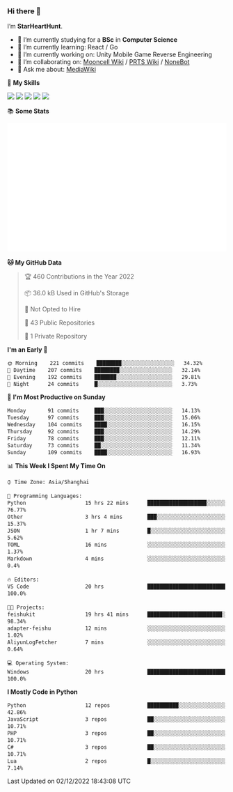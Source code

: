 ### Hi there 👋

I’m **StarHeartHunt**.

- 🏫 I’m currently studying for a **BSc** in **Computer Science**
- 🌱 I’m currently learning: React / Go
- 🔭 I’m currently working on: Unity Mobile Game Reverse Engineering
- 👯 I’m collaborating on: [Mooncell Wiki](https://fgo.wiki/) / [PRTS Wiki](http://prts.wiki/) / [NoneBot](https://github.com/nonebot)
- 💬 Ask me about: [MediaWiki](https://www.mediawiki.org)

🌟 **My Skills**

![](https://img.shields.io/badge/-Python-3e74a2?style=flat-square&logo=Python&logoColor=fff)
![](https://img.shields.io/badge/-Vue-4fc08d?style=flat-square&logo=vue.js&logoColor=fff)
![](https://img.shields.io/badge/-Node.js-339933?style=flat-square&logo=node.js&logoColor=fff)
![](https://img.shields.io/badge/-Linux-000000?style=flat-square&logo=Linux&logoColor=fff)
![](https://img.shields.io/badge/-Dotnet-512bd4?style=flat-square&logo=.net&logoColor=fff)

📚 **Some Stats**

![](https://github.com/StarHeartHunt/github-stats/blob/master/generated/overview.svg)

<!--START_SECTION:waka-->
**🐱 My GitHub Data** 

> 🏆 460 Contributions in the Year 2022
 > 
> 📦 36.0 kB Used in GitHub's Storage 
 > 
> 🚫 Not Opted to Hire
 > 
> 📜 43 Public Repositories 
 > 
> 🔑 1 Private Repository 
 > 
**I'm an Early 🐤** 

```text
🌞 Morning    221 commits    ████████░░░░░░░░░░░░░░░░░   34.32% 
🌆 Daytime    207 commits    ████████░░░░░░░░░░░░░░░░░   32.14% 
🌃 Evening    192 commits    ███████░░░░░░░░░░░░░░░░░░   29.81% 
🌙 Night      24 commits     █░░░░░░░░░░░░░░░░░░░░░░░░   3.73%

```
📅 **I'm Most Productive on Sunday** 

```text
Monday       91 commits     ███░░░░░░░░░░░░░░░░░░░░░░   14.13% 
Tuesday      97 commits     ███░░░░░░░░░░░░░░░░░░░░░░   15.06% 
Wednesday    104 commits    ████░░░░░░░░░░░░░░░░░░░░░   16.15% 
Thursday     92 commits     ███░░░░░░░░░░░░░░░░░░░░░░   14.29% 
Friday       78 commits     ███░░░░░░░░░░░░░░░░░░░░░░   12.11% 
Saturday     73 commits     ██░░░░░░░░░░░░░░░░░░░░░░░   11.34% 
Sunday       109 commits    ████░░░░░░░░░░░░░░░░░░░░░   16.93%

```


📊 **This Week I Spent My Time On** 

```text
⌚︎ Time Zone: Asia/Shanghai

💬 Programming Languages: 
Python                   15 hrs 22 mins      ███████████████████░░░░░░   76.77% 
Other                    3 hrs 4 mins        ███░░░░░░░░░░░░░░░░░░░░░░   15.37% 
JSON                     1 hr 7 mins         █░░░░░░░░░░░░░░░░░░░░░░░░   5.62% 
TOML                     16 mins             ░░░░░░░░░░░░░░░░░░░░░░░░░   1.37% 
Markdown                 4 mins              ░░░░░░░░░░░░░░░░░░░░░░░░░   0.4%

🔥 Editors: 
VS Code                  20 hrs              █████████████████████████   100.0%

🐱‍💻 Projects: 
feishukit                19 hrs 41 mins      ████████████████████████░   98.34% 
adapter-feishu           12 mins             ░░░░░░░░░░░░░░░░░░░░░░░░░   1.02% 
AliyunLogFetcher         7 mins              ░░░░░░░░░░░░░░░░░░░░░░░░░   0.64%

💻 Operating System: 
Windows                  20 hrs              █████████████████████████   100.0%

```

**I Mostly Code in Python** 

```text
Python                   12 repos            ██████████░░░░░░░░░░░░░░░   42.86% 
JavaScript               3 repos             ██░░░░░░░░░░░░░░░░░░░░░░░   10.71% 
PHP                      3 repos             ██░░░░░░░░░░░░░░░░░░░░░░░   10.71% 
C#                       3 repos             ██░░░░░░░░░░░░░░░░░░░░░░░   10.71% 
Lua                      2 repos             █░░░░░░░░░░░░░░░░░░░░░░░░   7.14%

```



 Last Updated on 02/12/2022 18:43:08 UTC
<!--END_SECTION:waka-->
